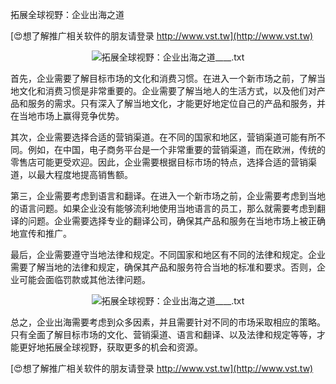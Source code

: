 拓展全球视野：企业出海之道

[😍想了解推广相关软件的朋友请登录 http://www.vst.tw](http://www.vst.tw)

 <center><img src="https://vst.tw/MP4/tuiguang/png/8.png" alt="拓展全球视野：企业出海之道____.txt"></center>

首先，企业需要了解目标市场的文化和消费习惯。在进入一个新市场之前，了解当地文化和消费习惯是非常重要的。企业需要了解当地人的生活方式，以及他们对产品和服务的需求。只有深入了解当地文化，才能更好地定位自己的产品和服务，并在当地市场上赢得竞争优势。

其次，企业需要选择合适的营销渠道。在不同的国家和地区，营销渠道可能有所不同。例如，在中国，电子商务平台是一个非常重要的营销渠道，而在欧洲，传统的零售店可能更受欢迎。因此，企业需要根据目标市场的特点，选择合适的营销渠道，以最大程度地提高销售额。

第三，企业需要考虑到语言和翻译。在进入一个新市场之前，企业需要考虑到当地的语言问题。如果企业没有能够流利地使用当地语言的员工，那么就需要考虑到翻译的问题。企业需要选择专业的翻译公司，确保其产品和服务在当地市场上被正确地宣传和推广。

最后，企业需要遵守当地法律和规定。不同国家和地区有不同的法律和规定。企业需要了解当地的法律和规定，确保其产品和服务符合当地的标准和要求。否则，企业可能会面临罚款或其他法律问题。

 <center><img src="https://vst.tw/MP4/tuiguang/png/3.png" alt="拓展全球视野：企业出海之道____.txt"></center>

总之，企业出海需要考虑到众多因素，并且需要针对不同的市场采取相应的策略。只有全面了解目标市场的文化、营销渠道、语言和翻译、以及法律和规定等等，才能更好地拓展全球视野，获取更多的机会和资源。

[😍想了解推广相关软件的朋友请登录 http://www.vst.tw](http://www.vst.tw)




